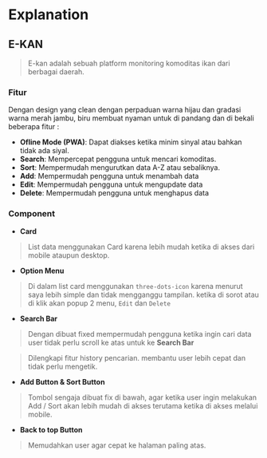 # Explanation


## E-KAN

>E-kan adalah sebuah platform monitoring komoditas ikan dari berbagai daerah.



### Fitur

Dengan design yang clean dengan perpaduan warna hijau dan gradasi warna merah jambu, biru membuat nyaman untuk di pandang dan di bekali beberapa fitur :
- __Ofline Mode (PWA)__: Dapat diakses ketika minim sinyal atau bahkan tidak ada siyal.
- __Search__: Mempercepat pengguna untuk mencari komoditas.
- __Sort__: Mempermudah mengurutkan data A-Z atau sebaliknya.
- __Add__: Mempermudah pengguna untuk menambah data
- __Edit__: Mempermudah pengguna untuk mengupdate data
- __Delete__: Mempermudah pengguna untuk menghapus data

### Component

* __Card__ 
>List data menggunakan Card karena lebih mudah ketika di akses dari mobile ataupun desktop.
* __Option Menu__
>Di dalam list card menggunakan  ```three-dots-icon``` karena menurut saya lebih simple dan tidak mengganggu tampilan. ketika di sorot atau di klik akan popup 2 menu, `Edit` dan `Delete`
* __Search Bar__
> Dengan dibuat fixed mempermudah pengguna ketika ingin cari data user tidak perlu scroll ke atas untuk ke __Search Bar__

 > Dilengkapi fitur history pencarian. membantu user lebih cepat dan tidak perlu mengetik.
* __Add Button & Sort Button__
> Tombol sengaja dibuat fix di bawah, agar ketika user ingin melakukan Add / Sort akan lebih mudah di akses terutama ketika di akses melalui mobile.

*  __Back to top Button__
> Memudahkan user agar cepat ke halaman paling atas.

